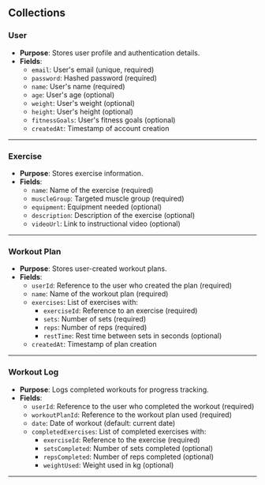 ## Collections

### **User**
- **Purpose**: Stores user profile and authentication details.
- **Fields**:
  - `email`: User's email (unique, required)
  - `password`: Hashed password (required)
  - `name`: User's name (required)
  - `age`: User's age (optional)
  - `weight`: User's weight (optional)
  - `height`: User's height (optional)
  - `fitnessGoals`: User's fitness goals (optional)
  - `createdAt`: Timestamp of account creation

---

### **Exercise**
- **Purpose**: Stores exercise information.
- **Fields**:
  - `name`: Name of the exercise (required)
  - `muscleGroup`: Targeted muscle group (required)
  - `equipment`: Equipment needed (optional)
  - `description`: Description of the exercise (optional)
  - `videoUrl`: Link to instructional video (optional)

---

### **Workout Plan**
- **Purpose**: Stores user-created workout plans.
- **Fields**:
  - `userId`: Reference to the user who created the plan (required)
  - `name`: Name of the workout plan (required)
  - `exercises`: List of exercises with:
    - `exerciseId`: Reference to an exercise (required)
    - `sets`: Number of sets (required)
    - `reps`: Number of reps (required)
    - `restTime`: Rest time between sets in seconds (optional)
  - `createdAt`: Timestamp of plan creation

---

### **Workout Log**
- **Purpose**: Logs completed workouts for progress tracking.
- **Fields**:
  - `userId`: Reference to the user who completed the workout (required)
  - `workoutPlanId`: Reference to the workout plan used (required)
  - `date`: Date of workout (default: current date)
  - `completedExercises`: List of completed exercises with:
    - `exerciseId`: Reference to the exercise (required)
    - `setsCompleted`: Number of sets completed (optional)
    - `repsCompleted`: Number of reps completed (optional)
    - `weightUsed`: Weight used in kg (optional)

---